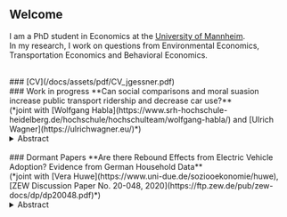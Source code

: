 ## Welcome

I am a PhD student in Economics at the [University of Mannheim](https://www.uni-mannheim.de/gess/).<br/>
In my research, I work on questions from Environmental Economics, Transportation Economics and Behavioral Economics.

<br/>
### [CV](/docs/assets/pdf/CV_jgessner.pdf)
<br/>
### Work in progress
**Can social comparisons and moral suasion increase public transport ridership and decrease car use?**<br/> (*joint with [Wolfgang Habla](https://www.srh-hochschule-heidelberg.de/hochschule/hochschulteam/wolfgang-habla/) and [Ulrich Wagner](https://ulrichwagner.eu/)*)
<details>
  <summary>Abstract</summary>
Companies often provide generous mobility options to their employees, e.g., in the form of a company car or a mobility budget. In such settings with very little financial incentives to switch to low-emission transport modes, behavioral interventions might be a cost-effective tool to lower carbon emissions. In a field experiment with 341 participants, we test the effectiveness of e-mail messages that contain a social comparison, either in isolation or in combination with a climate-related moral appeal to use public transportation whenever possible. We do so in the context of an employer's mobility budget scheme that offers an alternative to a company car. This scheme provides an annual budget to employees that can be used to pay for various modes of transport, both for leisure and commuting trips. We study whether the messages can change individual expenditures for and use of public and car-related transportation. We do not find any evidence that the social comparison alone can alter mobility behavior, but we do find evidence for a reduction in car-related mobility (though not public transportation) in response to the combined treatment. The null effect of the social comparison treatment can partly be explained by opposite and offsetting effects on participants with below- and above-median public transportation expenditures. We also find evidence for stronger treatment effects in the first month of the two-month treatment period and for weeks in which the e-mail messages were sent.
</details>
<br/>
### Dormant Papers
**Are there Rebound Effects from Electric Vehicle Adoption? Evidence from German Household Data** <br/> (*joint with [Vera Huwe](https://www.uni-due.de/soziooekonomie/huwe), [ZEW Discussion Paper No. 20-048, 2020](https://ftp.zew.de/pub/zew-docs/dp/dp20048.pdf)*)
<details>
  <summary>Abstract</summary>
    We analyze rebound effects of electric vehicle adoption on both the extensive (vehicle ownership) and the intensive (vehicle mileage) margin using cross-sectional household level data on vehilce ownership and use from Germany. For the identification of changes in the number of cars owned after electric vehicle adoption, we predict counterfactual car ownership using a supervised learning approach. We then investigate the effect of electric vehicle adoption on household mileage based on a matching of households owning electric vehicles to similar owners of conventional cars. We cannot verify a significant increase in the number of cars owned for households with one electric and one conventional vehicle. However, electric vehicle ownership is associated with a significant reduction in annual mileage of -23 % of the sample mean. For the selection of covariates for matching, we contrast an ad hoc variable selection with a data-driven variable selection method (double LASSO). Here, we find that the data-driven variable selection changes the magnitude of the estimation results substantially.
</details>
      
